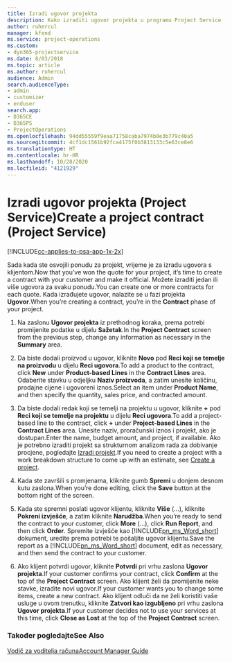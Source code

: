 ```yaml
---
title: Izradi ugovor projekta
description: Kako izraditi ugovor projekta u programu Project Service
author: ruhercul
manager: kfend
ms.service: project-operations
ms.custom:
- dyn365-projectservice
ms.date: 8/03/2018
ms.topic: article
ms.author: ruhercul
audience: Admin
search.audienceType:
- admin
- customizer
- enduser
search.app:
- D365CE
- D365PS
- ProjectOperations
ms.openlocfilehash: 94dd55559f9eaa71758caba7974b0e3b779c40a5
ms.sourcegitcommit: 4cf1dc1561b92fca4175f0b3813133c5e63ce8e6
ms.translationtype: HT
ms.contentlocale: hr-HR
ms.lasthandoff: 10/28/2020
ms.locfileid: "4121929"
---
```

# <a name="create-a-project-contract-project-service"></a><span data-ttu-id="8c92f-103">Izradi ugovor projekta (Project Service)</span><span class="sxs-lookup"><span data-stu-id="8c92f-103">Create a project contract (Project Service)</span></span>

[!INCLUDE[cc-applies-to-psa-app-1x-2x](../includes/cc-applies-to-psa-app-1x-2x.md)]

<span data-ttu-id="8c92f-104">Sada kada ste osvojili ponudu za projekt, vrijeme je za izradu ugovora s klijentom.</span><span class="sxs-lookup"><span data-stu-id="8c92f-104">Now that you’ve won the quote for your project, it’s time to create a contract with your customer and make it official.</span></span> <span data-ttu-id="8c92f-105">Možete izraditi jedan ili više ugovora za svaku ponudu.</span><span class="sxs-lookup"><span data-stu-id="8c92f-105">You can create one or more contracts for each quote.</span></span> <span data-ttu-id="8c92f-106">Kada izrađujete ugovor, nalazite se u fazi projekta **Ugovor**.</span><span class="sxs-lookup"><span data-stu-id="8c92f-106">When you’re creating a contract, you’re in the **Contract** phase of your project.</span></span>  
  
1. <span data-ttu-id="8c92f-107">Na zaslonu **Ugovor projekta** iz prethodnog koraka, prema potrebi promijenite podatke u dijelu **Sažetak**.</span><span class="sxs-lookup"><span data-stu-id="8c92f-107">In the **Project Contract** screen from the previous step, change any information as necessary in the **Summary** area.</span></span>  
  
2. <span data-ttu-id="8c92f-108">Da biste dodali proizvod u ugovor, kliknite **Novo** pod **Reci koji se temelje na proizvodu** u dijelu **Reci ugovora**.</span><span class="sxs-lookup"><span data-stu-id="8c92f-108">To add a product to the contract, click **New** under **Product-based Lines** in the **Contract Lines** area.</span></span> <span data-ttu-id="8c92f-109">Odaberite stavku u odjeljku **Naziv proizvoda**, a zatim unesite količinu, prodajne cijene i ugovoreni iznos.</span><span class="sxs-lookup"><span data-stu-id="8c92f-109">Select an item under **Product Name**, and then specify the quantity, sales price, and contracted amount.</span></span>  
  
3. <span data-ttu-id="8c92f-110">Da biste dodali redak koji se temelji na projektu u ugovor, kliknite **+** pod **Reci koji se temelje na projektu** u dijelu **Reci ugovora**.</span><span class="sxs-lookup"><span data-stu-id="8c92f-110">To add a project-based line to the contract, click **+** under **Project-based Lines** in the **Contract Lines** area.</span></span> <span data-ttu-id="8c92f-111">Unesite naziv, proračunski iznos i projekt, ako je dostupan.</span><span class="sxs-lookup"><span data-stu-id="8c92f-111">Enter the name, budget amount, and project, if available.</span></span> <span data-ttu-id="8c92f-112">Ako je potrebno izraditi projekt sa strukturnom analizom rada za dobivanje procjene, pogledajte [Izradi projekt](../psa/create-project.md).</span><span class="sxs-lookup"><span data-stu-id="8c92f-112">If you need to create a project with a work breakdown structure to come up with an estimate, see [Create a project](../psa/create-project.md).</span></span>  
  
4. <span data-ttu-id="8c92f-113">Kada ste završili s promjenama, kliknite gumb **Spremi** u donjem desnom kutu zaslona.</span><span class="sxs-lookup"><span data-stu-id="8c92f-113">When you’re done editing, click the **Save** button at the bottom right of the screen.</span></span>  
  
5. <span data-ttu-id="8c92f-114">Kada ste spremni poslati ugovor klijentu, kliknite **Više** (...), kliknite **Pokreni izvješće**, a zatim kliknite **Narudžba**.</span><span class="sxs-lookup"><span data-stu-id="8c92f-114">When you’re ready to send the contract to your customer, click **More** (…), click **Run Report**, and then click **Order**.</span></span> <span data-ttu-id="8c92f-115">Spremite izvješće kao [!INCLUDE[pn_ms_Word_short](../includes/pn-ms-word-short.md)] dokument, uredite prema potrebi te pošaljite ugovor klijentu.</span><span class="sxs-lookup"><span data-stu-id="8c92f-115">Save the report as a [!INCLUDE[pn_ms_Word_short](../includes/pn-ms-word-short.md)] document, edit as necessary, and then send the contract to your customer.</span></span>  
  
6. <span data-ttu-id="8c92f-116">Ako klijent potvrdi ugovor, kliknite **Potvrdi** pri vrhu zaslona **Ugovor projekta**.</span><span class="sxs-lookup"><span data-stu-id="8c92f-116">If your customer confirms your contract, click **Confirm** at the top of the **Project Contract** screen.</span></span> <span data-ttu-id="8c92f-117">Ako klijent želi da promijenite neke stavke, izradite novi ugovor.</span><span class="sxs-lookup"><span data-stu-id="8c92f-117">If your customer wants you to change some items, create a new contract.</span></span> <span data-ttu-id="8c92f-118">Ako klijent odluči da ne želi koristiti vaše usluge u ovom trenutku, kliknite **Zatvori kao izgubljeno** pri vrhu zaslona **Ugovor projekta**.</span><span class="sxs-lookup"><span data-stu-id="8c92f-118">If your customer decides not to use your services at this time, click **Close as Lost** at the top of the **Project Contract** screen.</span></span>  
  
### <a name="see-also"></a><span data-ttu-id="8c92f-119">Također pogledajte</span><span class="sxs-lookup"><span data-stu-id="8c92f-119">See Also</span></span>  
 [<span data-ttu-id="8c92f-120">Vodič za voditelja računa</span><span class="sxs-lookup"><span data-stu-id="8c92f-120">Account Manager Guide</span></span>](../psa/account-manager-guide.md)
